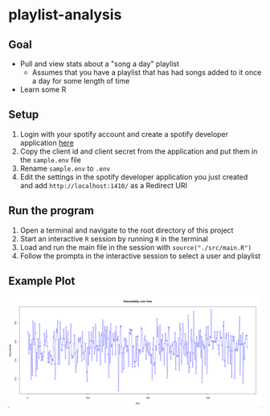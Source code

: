 # playlist-analysis

## Goal
* Pull and view stats about a "song a day" playlist 
    * Assumes that you have a playlist that has had songs added to it once a day for some length of time
* Learn some R

## Setup 
1. Login with your spotify account and create a spotify developer application [here](https://developer.spotify.com/)
2. Copy the client id and client secret from the application and put them in the `sample.env` file
3. Rename `sample.env` to `.env`
4. Edit the settings in the spotify developer application you just created and add `http://localhost:1410/` as a Redirect URI


## Run the program
1. Open a terminal and navigate to the root directory of this project
2. Start an interactive `R` session by running `R` in the terminal
3. Load and run the main file in the session with `source("./src/main.R")`
4. Follow the prompts in the interactive session to select a user and playlist

## Example Plot
![danceability](https://github.com/jfrazier-eth/playlist-analysis/blob/main/resources/danceability.png)
